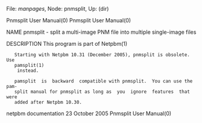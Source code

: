 File: *manpages*,  Node: pnmsplit,  Up: (dir)

Pnmsplit User Manual(0)                                Pnmsplit User Manual(0)



NAME
       pnmsplit  -  split  a  multi-image  PNM file into multiple single-image
       files


DESCRIPTION
       This program is part of Netpbm(1)

       Starting with Netpbm 10.31 (December 2005), pnmsplit is obsolete.   Use
       pamsplit(1)
        instead.

       pamsplit  is  backward  compatible with pnmsplit.  You can use the pam-
       split manual for pnmsplit as long as  you  ignore  features  that  were
       added after Netpbm 10.30.



netpbm documentation            23 October 2005        Pnmsplit User Manual(0)

